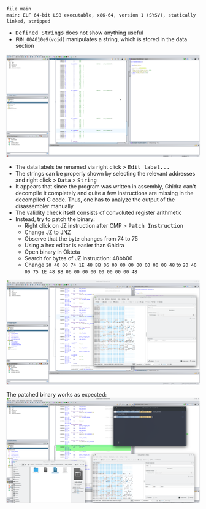```
file main
main: ELF 64-bit LSB executable, x86-64, version 1 (SYSV), statically linked, stripped
```

* <kbd>Defined Strings</kbd> does not show anything useful
* `FUN_004010e9(void)` manipulates a string, which is stored in the data section

![alt text](<hidden strings in data section.png>)


* The data labels be renamed via right click > <kbd>Edit label...</kbd>
* The strings can be properly shown by selecting the relevant addresses and right click > <kbd>Data</kbd> > <kbd>String</kbd>
* It appears that since the program was written in assembly, Ghidra can't decompile it completely and quite a few instructions are missing in the decompiled C code. Thus, one has to analyze the output of the disassembler manually
* The validity check itself consists of convoluted register arithmetic
* Instead, try to patch the binary:
    * Right click on JZ instruction after CMP > <kbd>Patch Instruction</kbd>
    * Change JZ to JNZ
    * Observe that the byte changes from 74 to 75
    * Using a hex editor is easier than Ghidra
    * Open binary in Okteta
    * Search for bytes of JZ instruction: 48bb06
    * Change `20 40 00 74 1E 48 BB 06 00 00 00 00 00 00 00 48` to `20 40 00 75 1E 48 BB 06 00 00 00 00 00 00 00 48`

![alt text](patching_binary.png)

The patched binary works as expected:
![alt text](solution.png)